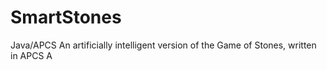 # SmartStones
Java/APCS
An artificially intelligent version of the Game of Stones, written in APCS A
